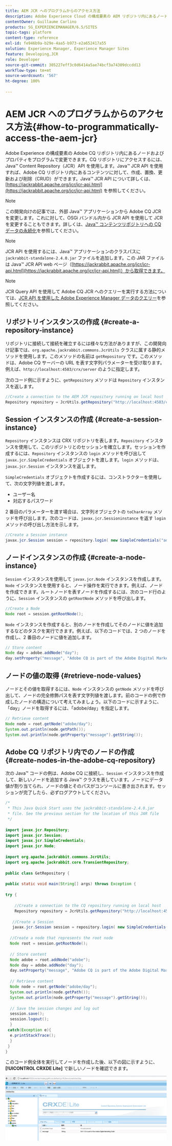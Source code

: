 ```yaml
---
title: AEM JCR へのプログラムからのアクセス方法
description: Adobe Experience Cloud の構成要素の AEM リポジトリ内にあるノードおよびプロパティをプログラムで変更できます
contentOwner: Guillaume Carlino
products: SG_EXPERIENCEMANAGER/6.5/SITES
topic-tags: platform
content-type: reference
exl-id: fe946b9a-b29e-4aa5-b973-e2a652417a55
solution: Experience Manager, Experience Manager Sites
feature: Developing,JCR
role: Developer
source-git-commit: 305227eff3c0d6414a5ae74bcf3a74309dccdd13
workflow-type: tm+mt
source-wordcount: '567'
ht-degree: 100%

---
```


# AEM JCR へのプログラムからのアクセス方法{#how-to-programmatically-access-the-aem-jcr}

Adobe Experience の構成要素の Adobe CQ リポジトリ内にあるノードおよびプロパティをプログラムで変更できます。CQ リポジトリにアクセスするには、Java™ Content Repository（JCR）API を使用します。Java™ JCR API を使用すれば、Adobe CQ リポジトリ内にあるコンテンツに対して、作成、置換、更新および削除（CRUD）ができます。Java™ JCR API について詳しくは、[https://jackrabbit.apache.org/jcr/jcr-api.html](https://jackrabbit.apache.org/jcr/jcr-api.html) を参照してください。

>[!NOTE]
>
>この開発向けの記事では、外部 Java™ アプリケーションから Adobe CQ JCR を変更します。これに対して、OSGi バンドル内から JCR API を使用して JCR を変更することもできます。詳しくは、[Java™ コンテンツリポジトリへの CQ データの永続化](https://experienceleague.adobe.com/docs/experience-manager-learn/getting-started-wknd-tutorial-develop/overview.html?lang=ja)を参照してください。

>[!NOTE]
>
>JCR API を使用するには、Java™ アプリケーションのクラスパスに `jackrabbit-standalone-2.4.0.jar` ファイルを追加します。この JAR ファイルは Java™ JCR API web ページ（[https://jackrabbit.apache.org/jcr/jcr-api.html](https://jackrabbit.apache.org/jcr/jcr-api.html)）から取得できます。

>[!NOTE]
>
>JCR Query API を使用して Adobe CQ JCR へのクエリーを実行する方法については、[JCR API を使用した Adobe Experience Manager データのクエリー](https://experienceleague.adobe.com/docs/experience-manager-65/developing/platform/query-builder/querybuilder-api.html?lang=ja)を参照してください。

## リポジトリインスタンスの作成 {#create-a-repository-instance}

リポジトリに接続して接続を確立するには様々な方法がありますが、この開発向け記事では、`org.apache.jackrabbit.commons.JcrUtils` クラスに属する静的メソッドを使用します。このメソッドの名前は `getRepository` です。このメソッドは、Adobe CQ サーバーの URL を表す文字列パラメーターを受け取ります。例えば、`http://localhost:4503/crx/server` のように指定します。

次のコード例に示すように、`getRepository` メソッドは `Repository` インスタンスを返します。

```java
//Create a connection to the AEM JCR repository running on local host
Repository repository = JcrUtils.getRepository("http://localhost:4503/crx/server");
```

## Session インスタンスの作成 {#create-a-session-instance}

`Repository` インスタンスは CRX リポジトリを表します。`Repository` インスタンスを使用して、このリポジトリとのセッションを確立します。セッションを作成するには、`Repository` インスタンスの `login` メソッドを呼び出して `javax.jcr.SimpleCredentials` オブジェクトを渡します。`login` メソッドは、`javax.jcr.Session` インスタンスを返します。

`SimpleCredentials` オブジェクトを作成するには、コンストラクターを使用して、次の文字列値を渡します。

* ユーザー名
* 対応するパスワード

2 番目のパラメーターを渡す場合は、文字列オブジェクトの `toCharArray` メソッドを呼び出します。次のコードは、`javax.jcr.Sessioninstance` を返す `login` メソッドの呼び出し方法を示します。

```java
//Create a Session instance
javax.jcr.Session session = repository.login( new SimpleCredentials("admin", "admin".toCharArray()));
```

## ノードインスタンスの作成 {#create-a-node-instance}

`Session` インスタンスを使用して `javax.jcr.Node` インスタンスを作成します。`Node` インスタンスを使用すると、ノード操作を実行できます。例えば、ノードを作成できます。ルートノードを表すノードを作成するには、次のコード行のように、`Session` インスタンスの `getRootNode` メソッドを呼び出します。

```java
//Create a Node
Node root = session.getRootNode();
```

`Node` インスタンスを作成すると、別のノードを作成してそのノードに値を追加するなどのタスクを実行できます。例えば、以下のコードでは、2 つのノードを作成し、2 番目のノードに値を追加します。

```java
// Store content
Node day = adobe.addNode("day");
day.setProperty("message", "Adobe CQ is part of the Adobe Digital Marketing Suite!");
```

## ノードの値の取得 {#retrieve-node-values}

ノードとその値を取得するには、`Node` インスタンスの `getNode` メソッドを呼び出して、ノードの完全修飾パスを表す文字列値を渡します。前のコードの例で作成したノードの構造について考えてみましょう。以下のコードに示すように、「day」ノードを取得するには、「adobe/day」を指定します。

```java
// Retrieve content
Node node = root.getNode("adobe/day");
System.out.println(node.getPath());
System.out.println(node.getProperty("message").getString());
```

## Adobe CQ リポジトリ内でのノードの作成 {#create-nodes-in-the-adobe-cq-repository}

次の Java™ コードの例は、Adobe CQ に接続し、`Session` インスタンスを作成して、新しいノードを追加する Java™ クラスを表しています。ノードにデータ値が割り当てられ、ノードの値とそのパスがコンソールに書き出されます。セッションが完了したら、必ずログアウトしてください。

```java
/*
 * This Java Quick Start uses the jackrabbit-standalone-2.4.0.jar
 * file. See the previous section for the location of this JAR file
 */

import javax.jcr.Repository;
import javax.jcr.Session;
import javax.jcr.SimpleCredentials;
import javax.jcr.Node;

import org.apache.jackrabbit.commons.JcrUtils;
import org.apache.jackrabbit.core.TransientRepository;

public class GetRepository {

public static void main(String[] args) throws Exception {

try {

    //Create a connection to the CQ repository running on local host
    Repository repository = JcrUtils.getRepository("http://localhost:4503/crx/server");

   //Create a Session
   javax.jcr.Session session = repository.login( new SimpleCredentials("admin", "admin".toCharArray()));

  //Create a node that represents the root node
  Node root = session.getRootNode();

  // Store content
  Node adobe = root.addNode("adobe");
  Node day = adobe.addNode("day");
  day.setProperty("message", "Adobe CQ is part of the Adobe Digital Marketing Suite!");

  // Retrieve content
  Node node = root.getNode("adobe/day");
  System.out.println(node.getPath());
  System.out.println(node.getProperty("message").getString());

  // Save the session changes and log out
  session.save();
  session.logout();
  }
 catch(Exception e){
  e.printStackTrace();
  }
 }
}
```

このコード例全体を実行してノードを作成した後、以下の図に示すように、**[!UICONTROL CRXDE Lite]** で新しいノードを確認できます。

![chlimage_1-68](assets/chlimage_1-68a.png)
